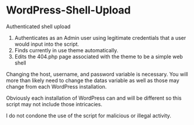 # WordPress-Shell-Upload
Authenticated shell upload

1. Authenticates as an Admin user using legitimate credentials that a user would input into the script.
2. Finds currently in use theme automatically.
3. Edits the 404.php page associated with the theme to be a simple web shell

Changing the host, username, and password variable is necessary. You will more than likely need to change the datas variable as well as those may change from each WordPress installation.

Obviously each installation of WordPress can and will be different so this script may not include those intricacies.

I do not condone the use of the script for malicious or illegal activity.
